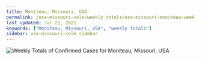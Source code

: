 ```yaml
---
title: Moniteau, Missouri, USA
permalink: /usa-missouri-cole/weekly_totals/usa-missouri-moniteau-weekly_totals.html
last_updated: Jul 22, 2021
keywords: ["Moniteau, Missouri, USA", "weekly totals"]
sidebar: usa-missouri-cole_sidebar
---
```


![Weekly Totals of Confirmed Cases for Moniteau, Missouri, USA](/covid_tracker/images/graphs/usa-missouri-moniteau-weekly_totals_graph.png)
